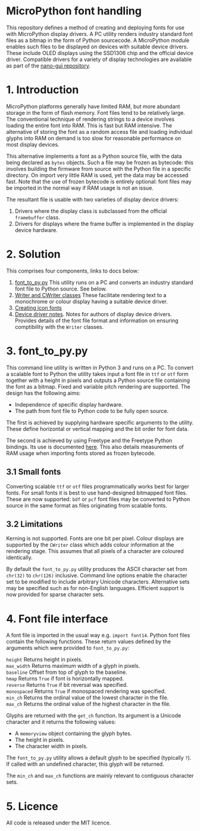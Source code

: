 # MicroPython font handling

This repository defines a method of creating and deploying fonts for use with
MicroPython display drivers. A PC utility renders industry standard font files
as a bitmap in the form of Python sourcecode. A MicroPython module enables such
files to be displayed on devices with suitable device drivers. These include
OLED displays using the SSD1306 chip and the official device driver. Compatible
drivers for a variety of display technologies are available as part of the
[nano-gui repository](https://github.com/peterhinch/micropython-nano-gui).

# 1. Introduction

MicroPython platforms generally have limited RAM, but more abundant storage in
the form of flash memory. Font files tend to be relatively large. The
conventional technique of rendering strings to a device involves loading the
entire font into RAM. This is fast but RAM intensive. The alternative of storing
the font as a random access file and loading individual glyphs into RAM on
demand is too slow for reasonable performance on most display devices.

This alternative implements a font as a Python source file, with the data being
declared as `bytes` objects. Such a file may be frozen as bytecode: this
involves building the firmware from source with the Python file in a specific
directory. On import very little RAM is used, yet the data may be accessed
fast. Note that the use of frozen bytecode is entirely optional: font files may
be imported in the normal way if RAM usage is not an issue.

The resultant file is usable with two varieties of display device drivers:

 1. Drivers where the display class is subclassed from the official
 `framebuffer` class.
 2. Drivers for displays where the frame buffer is implemented in the display
 device hardware.

# 2. Solution

This comprises four components, links to docs below:

 1. [font_to_py.py](./FONT_TO_PY.md) This utility runs on a PC and converts an
 industry standard font file to Python source. See below.
 2. [Writer and CWriter classes](./writer/WRITER.md) These facilitate rendering
 text to a monochrome or colour display having a suitable device driver.
 3. [Creating icon fonts](./icon_fonts/README.md)
 4. [Device driver notes](./writer/DRIVERS.md). Notes for authors of display
 device drivers. Provides details of the font file format and information on
 ensuring comptibility with the `Writer` classes.

# 3. font_to_py.py

This command line utility is written in Python 3 and runs on a PC. To convert
a scalable font to Python the utility takes input a font file in `ttf` or `otf`
form together with a height in pixels and outputs a Python source file
containing the font as a bitmap. Fixed and variable pitch rendering are
supported. The design has the following aims:

 * Independence of specific display hardware.
 * The path from font file to Python code to be fully open source.

The first is achieved by supplying hardware specific arguments to the utility.
These define horizontal or vertical mapping and the bit order for font data.

The second is achieved by using Freetype and the Freetype Python bindings. Its
use is documented [here](./FONT_TO_PY.md). This also details measurements of
RAM usage when importing fonts stored as frozen bytecode.

## 3.1 Small fonts

Converting scalable `ttf` or `otf` files programmatically works best for larger
fonts. For small fonts it is best to use hand-designed bitmapped font files.
These are now supported: `bdf` or `pcf` font files may be converted to Python
source in the same format as files originating from scalable fonts.

## 3.2 Limitations

Kerning is not supported. Fonts are one bit per pixel. Colour displays are
supported by the `CWriter` class which adds colour information at the rendering
stage. This assumes that all pixels of a character are coloured identically.

By default the `font_to_py.py` utility produces the ASCII character set from
`chr(32)` to `chr(126)` inclusive. Command line options enable the character
set to be modified to include arbitrary Unicode characters. Alternative sets
may be specified such as for non-English languages. Efficient support is now
provided for sparse character sets.

# 4. Font file interface

A font file is imported in the usual way e.g. `import font14`. Python font
files contain the following functions. These return values defined by the
arguments which were provided to `font_to_py.py`:

`height` Returns height in pixels.  
`max_width` Returns maximum width of a glyph in pixels.  
`baseline` Offset from top of glyph to the baseline.  
`hmap` Returns `True` if font is horizontally mapped.  
`reverse` Returns `True` if bit reversal was specified.  
`monospaced` Returns `True` if monospaced rendering was specified.  
`min_ch` Returns the ordinal value of the lowest character in the file.  
`max_ch` Returns the ordinal value of the highest character in the file.

Glyphs are returned with the `get_ch` function. Its argument is a Unicode
character and it returns the following values:

 * A `memoryview` object containing the glyph bytes.
 * The height in pixels.
 * The character width in pixels.

The `font_to_py.py` utility allows a default glyph to be specified (typically
`?`). If called with an undefined character, this glyph will be returned.

The `min_ch` and `max_ch` functions are mainly relevant to contiguous character
sets.

# 5. Licence

All code is released under the MIT licence.
